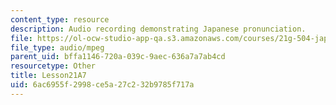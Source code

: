 ```yaml
---
content_type: resource
description: Audio recording demonstrating Japanese pronunciation.
file: https://ol-ocw-studio-app-qa.s3.amazonaws.com/courses/21g-504-japanese-iv-spring-2009/6ac6955f2998ce5a27c232b9785f717a_Lesson21A7.mp3
file_type: audio/mpeg
parent_uid: bffa1146-720a-039c-9aec-636a7a7ab4cd
resourcetype: Other
title: Lesson21A7
uid: 6ac6955f-2998-ce5a-27c2-32b9785f717a
---
```

